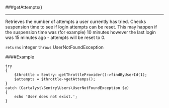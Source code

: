 <a id="getAttempts"></a>
###getAttempts()

----------

Retrieves the number of attempts a user currently has tried. Checks suspension time to see if login attempts can be reset. This may happen if the suspension time was (for example) 10 minutes however the last login was 15 minutes ago - attempts will be reset to 0.

`returns` integer
`throws`  UserNotFoundException

####Example

	try
	{
		$throttle = Sentry::getThrottleProvider()->findByUserId(1);
		$attempts = $throttle->getAttemps();
	}
	catch (Cartalyst\Sentry\Users\UserNotFoundException $e)
	{
		echo 'User does not exist.';
	}
